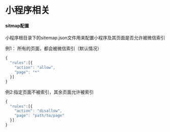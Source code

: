 # 小程序相关

#### sitmap配置
小程序根目录下的sitemap.json文件用来配置小程序及其页面是否允许被微信索引

例1： 所有的页面，都会被微信索引（默认情况）
```js
{
  "rules":[{
    "action": "allow",
    "page": "*"
  }]
}
```

例2:指定页面不被索引，其余页面允许被索引
```js
{
  "rules":[{
    "action": "disallow",
    "page": "path/to/page"
  }]
}
```
